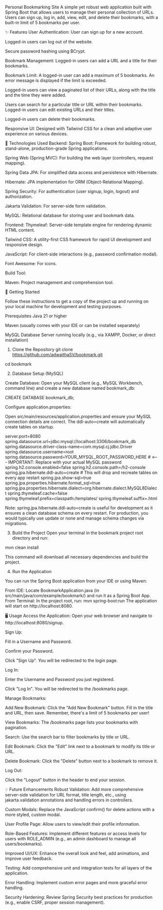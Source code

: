 Personal Bookmarking Site
A simple yet robust web application built with Spring Boot that allows users to manage their personal collection of URLs. Users can sign up, log in, add, view, edit, and delete their bookmarks, with a built-in limit of 5 bookmarks per user.

✨ Features
User Authentication:
User can sign up for a new account.

Logged-in users can log out of the website.

Secure password hashing using BCrypt.

Bookmark Management:
Logged-in users can add a URL and a title for their bookmarks.

Bookmark Limit: A logged-in user can add a maximum of 5 bookmarks. An error message is displayed if the limit is exceeded.

Logged-in users can view a paginated list of their URLs, along with the title and the time they were added.

Users can search for a particular title or URL within their bookmarks.
Logged-in users can edit existing URLs and their titles.

Logged-in users can delete their bookmarks.

Responsive UI: Designed with Tailwind CSS for a clean and adaptive user experience on various devices.

🚀 Technologies Used
Backend:
Spring Boot: Framework for building robust, stand-alone, production-grade Spring applications.

Spring Web (Spring MVC): For building the web layer (controllers, request mapping).

Spring Data JPA: For simplified data access and persistence with Hibernate.

Hibernate: JPA implementation for ORM (Object-Relational Mapping).

Spring Security: For authentication (user signup, login, logout) and authorization.

Jakarta Validation: For server-side form validation.

MySQL: Relational database for storing user and bookmark data.

Frontend:
Thymeleaf: Server-side template engine for rendering dynamic HTML content.

Tailwind CSS: A utility-first CSS framework for rapid UI development and responsive design.

JavaScript: For client-side interactions (e.g., password confirmation modal).

Font Awesome: For icons.

Build Tool:

Maven: Project management and comprehension tool.

🏁 Getting Started

Follow these instructions to get a copy of the project up and running on your local machine for development and testing purposes.

Prerequisites
Java 21 or higher

Maven (usually comes with your IDE or can be installed separately)

MySQL Database Server running locally (e.g., via XAMPP, Docker, or direct installation)

1. Clone the Repository
git clone https://github.com/adwaithaSV/bookmark.git

cd bookmark

2. Database Setup (MySQL)
 
Create Database:
Open your MySQL client (e.g., MySQL Workbench, command line) and create a new database named bookmark_db:

CREATE DATABASE bookmark_db;

Configure application.properties:

Open src/main/resources/application.properties and ensure your MySQL connection details are correct. The ddl-auto=create will automatically create tables on startup.

server.port=8080
spring.datasource.url=jdbc:mysql://localhost:3306/bookmark_db
spring.datasource.driver-class-name=com.mysql.cj.jdbc.Driver
spring.datasource.username=root
spring.datasource.password=YOUR_MYSQL_ROOT_PASSWORD_HERE # <--- IMPORTANT: Replace with your actual MySQL password
spring.h2.console.enabled=false
spring.h2.console.path=/h2-console
spring.jpa.hibernate.ddl-auto=create # This will drop and recreate tables on every app restart
spring.jpa.show-sql=true
spring.jpa.properties.hibernate.format_sql=true
spring.jpa.properties.hibernate.dialect=org.hibernate.dialect.MySQL8Dialect
spring.thymeleaf.cache=false
spring.thymeleaf.prefix=classpath:/templates/
spring.thymeleaf.suffix=.html

Note: spring.jpa.hibernate.ddl-auto=create is useful for development as it ensures a clean database schema on every restart. For production, you would typically use update or none and manage schema changes via migrations.

3. Build the Project
Open your terminal in the bookmark project root directory and run:

mvn clean install

This command will download all necessary dependencies and build the project.

4. Run the Application
   
You can run the Spring Boot application from your IDE or using Maven:

From IDE: Locate BookmarkApplication.java (in src/main/java/com/example/bookmark/) and run it as a Spring Boot App.
From Terminal: In the project root, run:
mvn spring-boot:run
The application will start on http://localhost:8080.

🖥️ Usage
Access the Application:
Open your web browser and navigate to http://localhost:8080/signup.

Sign Up:

Fill in a Username and Password.

Confirm your Password.

Click "Sign Up". You will be redirected to the login page.

Log In:

Enter the Username and Password you just registered.

Click "Log In". You will be redirected to the /bookmarks page.

Manage Bookmarks:

Add New Bookmark: Click the "Add New Bookmark" button. Fill in the title and URL, then save. Remember, there's a limit of 5 bookmarks per user!

View Bookmarks: The /bookmarks page lists your bookmarks with pagination.

Search: Use the search bar to filter bookmarks by title or URL.

Edit Bookmark: Click the "Edit" link next to a bookmark to modify its title or URL.

Delete Bookmark: Click the "Delete" button next to a bookmark to remove it.

Log Out:

Click the "Logout" button in the header to end your session.

💡 Future Enhancements
Robust Validation: Add more comprehensive server-side validation for URL format, title length, etc., using jakarta.validation annotations and handling errors in controllers.

Custom Modals: Replace the JavaScript confirm() for delete actions with a more styled, custom modal.

User Profile Page: Allow users to view/edit their profile information.

Role-Based Features: Implement different features or access levels for users with ROLE_ADMIN (e.g., an admin dashboard to manage all users/bookmarks).

Improved UI/UX: Enhance the overall look and feel, add animations, and improve user feedback.

Testing: Add comprehensive unit and integration tests for all layers of the application.

Error Handling: Implement custom error pages and more graceful error handling.

Security Hardening: Review Spring Security best practices for production (e.g., enable CSRF, proper session management).
